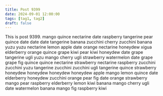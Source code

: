 ```yaml
---
title: Post 9399
date: 2024-09-01 12:00:00
tags: [tag1, tag2]
draft: false
---
```

This is post 9399.
mango
quince
nectarine
date
raspberry
tangerine
pear
quince
date
date
date
tangerine
banana
zucchini
cherry
zucchini
banana
yuzu
yuzu
nectarine
lemon
apple
date
orange
nectarine
honeydew
xigua
elderberry
orange
quince
grape
kiwi
pear
kiwi
honeydew
date
grape
tangerine
ugli
yuzu
mango
cherry
ugli
strawberry
watermelon
date
grape
grape
fig
quince
quince
nectarine
strawberry
nectarine
raspberry
zucchini
zucchini
yuzu
tangerine
zucchini
zucchini
ugli
tangerine
quince
strawberry
honeydew
honeydew
honeydew
honeydew
apple
mango
lemon
quince
date
elderberry
honeydew
zucchini
orange
pear
fig
date
orange
strawberry
mango
pear
raspberry
elderberry
lemon
kiwi
banana
mango
cherry
ugli
date
watermelon
banana
mango
fig
raspberry
kiwi
